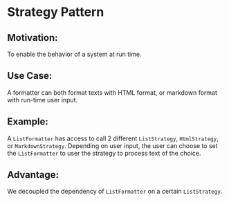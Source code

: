 # Strategy Pattern

## Motivation:

To enable the behavior of a system at run time.

## Use Case:

A formatter can both format texts with HTML format, or markdown format with run-time user input.

## Example:

A `ListFormatter` has access to call 2 different `ListStrategy`, `HtmlStrategy`, or `MarkdownStrategy`. Depending on user input, the user can choose to set the `ListFormatter` to user the strategy to process text of the choice.

## Advantage:

We decoupled the dependency of `ListFormatter` on a certain `ListStrategy`.